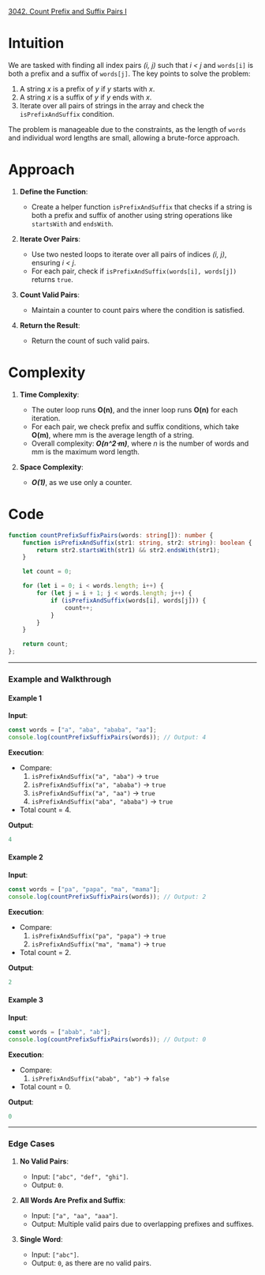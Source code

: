 [3042. Count Prefix and Suffix Pairs I](https://leetcode.com/problems/count-prefix-and-suffix-pairs-i/)

# Intuition

We are tasked with finding all index pairs *(i, j)* such that *i < j* and `words[i]` is both a prefix and a suffix of `words[j]`. The key points to solve the problem:

1. A string *x* is a prefix of *y* if *y* starts with *x*.
2. A string *x* is a suffix of *y* if *y* ends with *x*.
3. Iterate over all pairs of strings in the array and check the `isPrefixAndSuffix` condition.

The problem is manageable due to the constraints, as the length of `words` and individual word lengths are small, allowing a brute-force approach.

# Approach

1. **Define the Function**:
    - Create a helper function `isPrefixAndSuffix` that checks if a string is both a prefix and suffix of another using string operations like `startsWith` and `endsWith`.
	
2. **Iterate Over Pairs**:
    - Use two nested loops to iterate over all pairs of indices *(i, j)*, ensuring *i < j*.
    - For each pair, check if `isPrefixAndSuffix(words[i], words[j])` returns `true`.
	
3. **Count Valid Pairs**:
    - Maintain a counter to count pairs where the condition is satisfied.
	
4. **Return the Result**:
    - Return the count of such valid pairs.

# Complexity

1. **Time Complexity**:
    - The outer loop runs **O(n)**, and the inner loop runs **O(n)** for each iteration.
    - For each pair, we check prefix and suffix conditions, which take **O(m)**, where mm is the average length of a string.
    - Overall complexity: ***O(n^2⋅m)***, where *n* is the number of words and mm is the maximum word length.
	
2. **Space Complexity**:
    - ***O(1)***, as we use only a counter.

# Code

```typescript
function countPrefixSuffixPairs(words: string[]): number {
    function isPrefixAndSuffix(str1: string, str2: string): boolean {
        return str2.startsWith(str1) && str2.endsWith(str1);
    }

    let count = 0;

    for (let i = 0; i < words.length; i++) {
        for (let j = i + 1; j < words.length; j++) {
            if (isPrefixAndSuffix(words[i], words[j])) {
                count++;
            }
        }
    }

    return count;
};

```

---

### **Example and Walkthrough**

#### **Example 1**

**Input**:

```typescript
const words = ["a", "aba", "ababa", "aa"];
console.log(countPrefixSuffixPairs(words)); // Output: 4
```

**Execution**:

- Compare:
    1. `isPrefixAndSuffix("a", "aba")` → `true`
    2. `isPrefixAndSuffix("a", "ababa")` → `true`
    3. `isPrefixAndSuffix("a", "aa")` → `true`
    4. `isPrefixAndSuffix("aba", "ababa")` → `true`
- Total count = 4.

**Output**:

```typescript
4
```

#### **Example 2**

**Input**:

```typescript
const words = ["pa", "papa", "ma", "mama"];
console.log(countPrefixSuffixPairs(words)); // Output: 2
```

**Execution**:

- Compare:
    1. `isPrefixAndSuffix("pa", "papa")` → `true`
    2. `isPrefixAndSuffix("ma", "mama")` → `true`
- Total count = 2.

**Output**:

```typescript
2
```

#### **Example 3**

**Input**:

```typescript
const words = ["abab", "ab"];
console.log(countPrefixSuffixPairs(words)); // Output: 0
```

**Execution**:

- Compare:
    1. `isPrefixAndSuffix("abab", "ab")` → `false`
- Total count = 0.

**Output**:

```typescript
0
```

---

### **Edge Cases**

1. **No Valid Pairs**:
    - Input: `["abc", "def", "ghi"]`.
    - Output: `0`.
	
2. **All Words Are Prefix and Suffix**:
    - Input: `["a", "aa", "aaa"]`.
    - Output: Multiple valid pairs due to overlapping prefixes and suffixes.
	
3. **Single Word**:    
    - Input: `["abc"]`.
    - Output: `0`, as there are no valid pairs.
